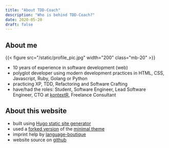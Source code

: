 ```yaml
---
title: "About TDD-Coach"
description: "Who is behind TDD-Coach?"
date: 2020-05-20
draft: false
---
```


## About me

{{< figure src="/static/profile_pic.jpg" width="200" class="mb-20" >}}

- 10 years of experience in software development (web)
- polyglot developer using modern development practices in HTML, CSS, Javascript, Ruby, Golang or Python
- practicing XP, TDD, Refactoring and Software Crafting
- have/had the roles: Student, Software Engineer, Lead Software Engineer, CTO at [kontextR](https://www.kontextr.com/), Freelance Consultant


## About this website

- built using [Hugo static site generator](https://gohugo.io/)
- used a [forked version](https://github.com/FQ400/minimal) of the [minimal theme](https://themes.gohugo.io/minimal/)
- imprint help by [language-boutique](https://language-boutique.com/lost-in-translation-full-reader/impressum-or-imprint.html)
- website source on [github](https://github.com/FQ400/tddcoach-site)

